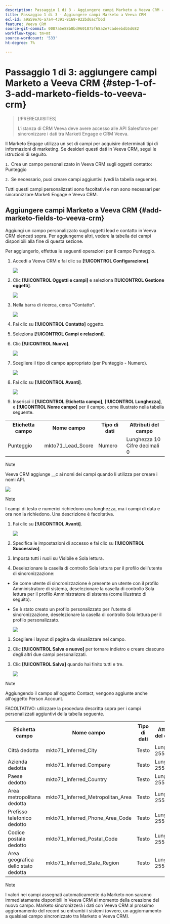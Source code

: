 ```yaml
---
description: Passaggio 1 di 3 - Aggiungere campi Marketo a Veeva CRM - Documentazione Marketo - Documentazione del prodotto
title: Passaggio 1 di 3 - Aggiungere campi Marketo a Veeva CRM
exl-id: a9a59e76-a7a4-4391-8169-922bd6acfb6d
feature: Veeva CRM
source-git-commit: 0087a5e88b8bd9601875f68a2e7cadeebdb5d682
workflow-type: tm+mt
source-wordcount: '533'
ht-degree: 7%

---
```


# Passaggio 1 di 3: aggiungere campi Marketo a Veeva CRM {#step-1-of-3-add-marketo-fields-to-veeva-crm}

>[!PREREQUISITES]
>
>L’istanza di CRM Veeva deve avere accesso alle API Salesforce per sincronizzare i dati tra Marketi Engage e CRM Veeva.

Il Marketo Engage utilizza un set di campi per acquisire determinati tipi di informazioni di marketing. Se desideri questi dati in Veeva CRM, segui le istruzioni di seguito.

`1.` Crea un campo personalizzato in Veeva CRM sugli oggetti contatto: Punteggio

`2.` Se necessario, puoi creare campi aggiuntivi (vedi la tabella seguente).

Tutti questi campi personalizzati sono facoltativi e non sono necessari per sincronizzare Marketi Engage e Veeva CRM.

## Aggiungere campi Marketo a Veeva CRM {#add-marketo-fields-to-veeva-crm}

Aggiungi un campo personalizzato sugli oggetti lead e contatto in Veeva CRM elencati sopra. Per aggiungerne altri, vedere la tabella dei campi disponibili alla fine di questa sezione.

Per aggiungerlo, effettua le seguenti operazioni per il campo Punteggio.

1. Accedi a Veeva CRM e fai clic su **[!UICONTROL Configurazione]**.

   ![](assets/step-1-of-3-add-marketo-fields-1.png)

1. Clic **[!UICONTROL Oggetti e campi]** e seleziona **[!UICONTROL Gestione oggetti]**.

   ![](assets/step-1-of-3-add-marketo-fields-2.png)

1. Nella barra di ricerca, cerca &quot;Contatto&quot;.

   ![](assets/step-1-of-3-add-marketo-fields-3.png)

1. Fai clic su **[!UICONTROL Contatto]** oggetto.

1. Seleziona **[!UICONTROL Campi e relazioni]**.

1. Clic **[!UICONTROL Nuovo]**.

   ![](assets/step-1-of-3-add-marketo-fields-4.png)

1. Scegliere il tipo di campo appropriato (per Punteggio - Numero).

   ![](assets/step-1-of-3-add-marketo-fields-5.png)

1. Fai clic su **[!UICONTROL Avanti]**.

   ![](assets/step-1-of-3-add-marketo-fields-6.png)

1. Inserisci il **[!UICONTROL Etichetta campo]**, **[!UICONTROL Lunghezza]**, e **[!UICONTROL Nome campo]** per il campo, come illustrato nella tabella seguente.

<table>
 <tbody>
  <tr>
   <th>Etichetta campo
   <th>Nome campo
   <th>Tipo di dati
   <th>Attributi del campo
  </tr>
  <tr>
   <td>Punteggio</td>
   <td>mkto71_Lead_Score</td>
   <td>Numero</td>
   <td>Lunghezza 10<br/>
Cifre decimali 0</td>
  </tr>
 </tbody>
</table>

>[!NOTE]
>
>Veeva CRM aggiunge __c ai nomi dei campi quando li utilizza per creare i nomi API.

![](assets/step-1-of-3-add-marketo-fields-7.png)

>[!NOTE]
>
>I campi di testo e numerici richiedono una lunghezza, ma i campi di data e ora non la richiedono. Una descrizione è facoltativa.

1. Fai clic su **[!UICONTROL Avanti]**.

   ![](assets/step-1-of-3-add-marketo-fields-8.png)

1. Specifica le impostazioni di accesso e fai clic su **[!UICONTROL Successivo]**.

1. Imposta tutti i ruoli su Visibile e Sola lettura.

1. Deselezionare la casella di controllo Sola lettura per il profilo dell&#39;utente di sincronizzazione:

* Se come utente di sincronizzazione è presente un utente con il profilo Amministratore di sistema, deselezionare la casella di controllo Sola lettura per il profilo Amministratore di sistema (come illustrato di seguito).
* Se è stato creato un profilo personalizzato per l&#39;utente di sincronizzazione, deselezionare la casella di controllo Sola lettura per il profilo personalizzato.

  ![](assets/step-1-of-3-add-marketo-fields-9.png)

1. Scegliere i layout di pagina da visualizzare nel campo.

1. Clic **[!UICONTROL Salva e nuovo]** per tornare indietro e creare ciascuno degli altri due campi personalizzati.

1. Clic **[!UICONTROL Salva]** quando hai finito tutti e tre.

   ![](assets/step-1-of-3-add-marketo-fields-10.png)

>[!NOTE]
>
>Aggiungendo il campo all&#39;oggetto Contact, vengono aggiunte anche all&#39;oggetto Person Account.

FACOLTATIVO: utilizzare la procedura descritta sopra per i campi personalizzati aggiuntivi della tabella seguente.

<table>
 <tbody>
  <tr>
   <th>Etichetta campo
   <th>Nome campo
   <th>Tipo di dati
   <th>Attributi del campo
  </tr>
  <tr>
   <td>Città dedotta</td>
   <td>mkto71_Inferred_City</td>
   <td>Testo</td>
   <td>Lunghezza 255</td>
  </tr>
  <tr>
   <td>Azienda dedotta</td>
   <td>mkto71_Inferred_Company</td>
   <td>Testo</td>
   <td>Lunghezza 255</td>
  </tr>
  <tr>
   <td>Paese dedotto</td>
   <td>mkto71_Inferred_Country</td>
   <td>Testo</td>
   <td>Lunghezza 255</td>
  </tr>
  <tr>
   <td>Area metropolitana dedotta</td>
   <td>mkto71_Inferred_Metropolitan_Area</td>
   <td>Testo</td>
   <td>Lunghezza 255</td>
  </tr>
  <tr>
   <td>Prefisso telefonico dedotto</td>
   <td>mkto71_Inferred_Phone_Area_Code</td>
   <td>Testo</td>
   <td>Lunghezza 255</td>
  </tr>
  <tr>
   <td>Codice postale dedotto</td>
   <td>mkto71_Inferred_Postal_Code</td>
   <td>Testo</td>
   <td>Lunghezza 255</td>
  </tr>
  <tr>
   <td>Area geografica dello stato dedotta</td>
   <td>mkto71_Inferred_State_Region</td>
   <td>Testo</td>
   <td>Lunghezza 255</td>
  </tr>
 </tbody>
</table>

>[!NOTE]
>
>I valori nei campi assegnati automaticamente da Marketo non saranno immediatamente disponibili in Veeva CRM al momento della creazione del nuovo campo. Marketo sincronizzerà i dati con Veeva CRM al prossimo aggiornamento del record su entrambi i sistemi (ovvero, un aggiornamento a qualsiasi campo sincronizzato tra Marketo e Veeva CRM).
